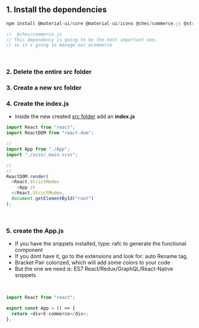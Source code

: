 ## 1. Install the dependencies

```javascript
npm install @material-ui/core @material-ui/icons @chec/commerce.js @stripe/react-stripe-js @stripe/stripe-js react-router-dom react-hook-form

//  @chec/commerce.js
// This dependency is going to be the most important one,
// as it s going to manage our ecommerce
```

 <br>

### 2. Delete the entire src folder

### 3. Create a new src folder

### 4. Create the index.js

- inside the new created <u>src folder</u> add an **index.js**

```javascript
import React from "react";
import ReactDOM from "react-dom";

//
import App from "./App";
import "./scss/_main.scss";

//
//
ReactDOM.render(
  <React.StrictMode>
    <App />
  </React.StrictMode>,
  document.getElementById("root")
);
```

<br>

### 5. create the App.js

- If you have the snippets installed, type: rafc to generate the functional component
- If you dont have it, go to the extensions and look for: auto Rename tag,
- Bracket Pair colorized, which will add some colors to your code
- But the one we need is: ES7 React/Redux/GraphQL/React-Native snippets

<br>

```javascript
import React from "react";

export const App = () => {
  return <div>E-commerce</div>;
};
```
